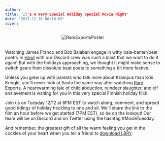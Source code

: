 ```yaml
---
author: 
title: 'It's A Very Special Holiday Special Movie Night'
date: '2017-12-10 00:16:00'
cover: 
---
```

<center><img src="https://preview.ibb.co/gM06vG/Rare_Exports_Twitter.png" alt="RareExportsPoster" border="0"></center>
  
<br>

Watching James Franco and Bob Balaban engage in witty bala-banter/beat poetry in [Howl](https://lbry.io/news/howl-with-us) with our Discord crew was such a blast that we want to do it again! But with the holidays approaching, we thought it might make sense to switch gears from dissolute beat poets to something a bit more festive.

Unless you grew up with parents who talk more about Krampus than Kris Kringle, you’ll never look at Santa the same way after watching [Rare Exports](http://www.oscilloscope.net/films/film/41/Rare-Exports-A-Christmas-Tale). A heartwarming tale of child abduction, reindeer slaughter, and elf enslavement is waiting for you in this very special Finnish holiday flick.

Join us on Tuesday 12/12 at 8PM EST to watch along, comment, and spread good tidings of holiday heckling to one and all. We’ll share the link to the film an hour before we get started (7PM EST), so be on the lookout! Our team will be on Discord and on Twitter using the hashtag #MovieTuesday. 

And remember, the greatest gift of all the warm feeling you get in the cockles of your heart when you tell a friend to [download LBRY](http://lbry.io/get).
